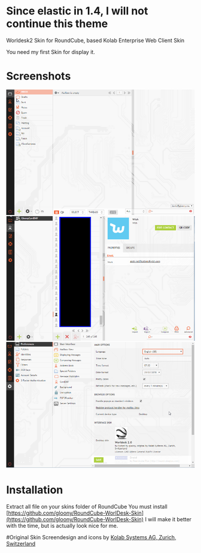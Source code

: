 # Since elastic in 1.4, I will not continue this theme

Worldesk2 Skin for RoundCube, based Kolab Enterprise Web Client Skin

You need my first Skin for display it.

# Screenshots
![WDKolab Theme Mail](screenshots/Mail.png)
![WDKolab Theme Contacts](screenshots/Contacts.png)
![WDKolab Theme Settings](screenshots/Settings.png)

# Installation
Extract all file on your skins folder of RoundCube
You must install [https://github.com/gloony/RoundCube-WorlDesk-Skin](https://github.com/gloony/RoundCube-WorlDesk-Skin)
I will make it better with the time, but is actually look nice for me.

#Original Skin
Screendesign and icons by [Kolab Systems AG, Zurich, Switzerland](http://kolabsys.com)
